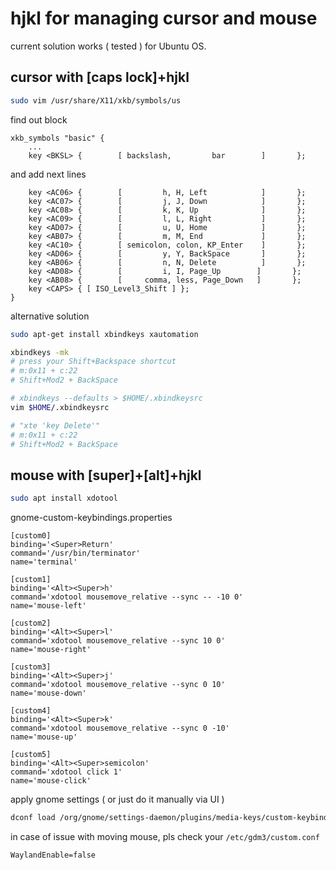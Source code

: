 # hjkl for managing cursor and mouse
current solution works ( tested ) for Ubuntu OS.

## cursor with [caps lock]+hjkl
```sh
sudo vim /usr/share/X11/xkb/symbols/us
```
find out block 
```properties
xkb_symbols "basic" {
    ...
    key <BKSL> {        [ backslash,         bar        ]       };
```
and add next lines
```properties
    key <AC06> {        [         h, H, Left            ]       };
    key <AC07> {        [         j, J, Down            ]       };
    key <AC08> {        [         k, K, Up              ]       };
    key <AC09> {        [         l, L, Right           ]       };
    key <AD07> {        [         u, U, Home            ]       };
    key <AB07> {        [         m, M, End             ]       };
    key <AC10> {        [ semicolon, colon, KP_Enter    ]       };
    key <AD06> {        [         y, Y, BackSpace       ]       };
    key <AB06> {        [         n, N, Delete          ]       };
    key <AD08> {        [         i, I, Page_Up        ]       };
    key <AB08> {        [     comma, less, Page_Down   ]       };
    key <CAPS> { [ ISO_Level3_Shift ] };
}
```
alternative solution
```sh
sudo apt-get install xbindkeys xautomation 

xbindkeys -mk
# press your Shift+Backspace shortcut
# m:0x11 + c:22        
# Shift+Mod2 + BackSpace 

# xbindkeys --defaults > $HOME/.xbindkeysrc  
vim $HOME/.xbindkeysrc  

# "xte 'key Delete'"
# m:0x11 + c:22        
# Shift+Mod2 + BackSpace  

```



## mouse with [super]+[alt]+hjkl
```sh
sudo apt install xdotool
```
gnome-custom-keybindings.properties
```properties
[custom0]
binding='<Super>Return'
command='/usr/bin/terminator'
name='terminal'

[custom1]
binding='<Alt><Super>h'
command='xdotool mousemove_relative --sync -- -10 0'
name='mouse-left'

[custom2]
binding='<Alt><Super>l'
command='xdotool mousemove_relative --sync 10 0'
name='mouse-right'

[custom3]
binding='<Alt><Super>j'
command='xdotool mousemove_relative --sync 0 10'
name='mouse-down'

[custom4]
binding='<Alt><Super>k'
command='xdotool mousemove_relative --sync 0 -10'
name='mouse-up'

[custom5]
binding='<Alt><Super>semicolon'
command='xdotool click 1'
name='mouse-click'
```
apply gnome settings ( or just do it manually via UI )
```sh
dconf load /org/gnome/settings-daemon/plugins/media-keys/custom-keybindings/ < gnome-custom-keybindings.properties
```
in case of issue with moving mouse, pls check your `/etc/gdm3/custom.conf`
```
WaylandEnable=false
```
